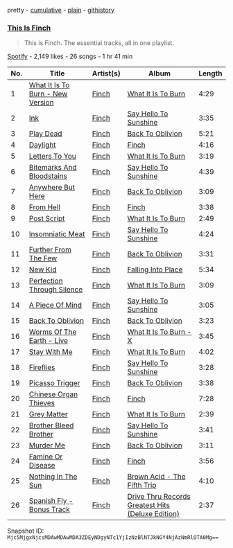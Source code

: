 pretty - [cumulative](/playlists/cumulative/37i9dQZF1DZ06evO2Xlck7.md) - [plain](/playlists/plain/37i9dQZF1DZ06evO2Xlck7) - [githistory](https://github.githistory.xyz/mackorone/spotify-playlist-archive/blob/main/playlists/plain/37i9dQZF1DZ06evO2Xlck7)

### [This Is Finch](https://open.spotify.com/playlist/37i9dQZF1DZ06evO2Xlck7)

> This is Finch\. The essential tracks, all in one playlist.

[Spotify](https://open.spotify.com/user/spotify) - 2,149 likes - 26 songs - 1 hr 41 min

| No. | Title | Artist(s) | Album | Length |
|---|---|---|---|---|
| 1 | [What It Is To Burn \- New Version](https://open.spotify.com/track/2DGFNAg4pTPLFKPeQRbGDZ) | [Finch](https://open.spotify.com/artist/528t5c0zyuG9beehtth4Za) | [What It Is To Burn](https://open.spotify.com/album/28DROCResQvsdO6Hjmb32x) | 4:29 |
| 2 | [Ink](https://open.spotify.com/track/2SJoURQgsD1BtdEjlAVeNE) | [Finch](https://open.spotify.com/artist/528t5c0zyuG9beehtth4Za) | [Say Hello To Sunshine](https://open.spotify.com/album/2sTszHEtxhh9GkHtl3SU9N) | 3:35 |
| 3 | [Play Dead](https://open.spotify.com/track/3ojxuJsIWtGciC7LFB4hds) | [Finch](https://open.spotify.com/artist/528t5c0zyuG9beehtth4Za) | [Back To Oblivion](https://open.spotify.com/album/4LIRDaRJB513KCSoNk7rAl) | 5:21 |
| 4 | [Daylight](https://open.spotify.com/track/7pJx8OGZ8fBbchaVLxveE2) | [Finch](https://open.spotify.com/artist/528t5c0zyuG9beehtth4Za) | [Finch](https://open.spotify.com/album/0CHozljM0uzv3H1EqrTBbl) | 4:16 |
| 5 | [Letters To You](https://open.spotify.com/track/1lldOhIq1tf0XyQUBWDeOc) | [Finch](https://open.spotify.com/artist/528t5c0zyuG9beehtth4Za) | [What It Is To Burn](https://open.spotify.com/album/28DROCResQvsdO6Hjmb32x) | 3:19 |
| 6 | [Bitemarks And Bloodstains](https://open.spotify.com/track/4vojoAgXcYu8NZQpYfaOYD) | [Finch](https://open.spotify.com/artist/528t5c0zyuG9beehtth4Za) | [Say Hello To Sunshine](https://open.spotify.com/album/2sTszHEtxhh9GkHtl3SU9N) | 4:39 |
| 7 | [Anywhere But Here](https://open.spotify.com/track/5Uh2jLUewjnVWXA1LLjQQn) | [Finch](https://open.spotify.com/artist/528t5c0zyuG9beehtth4Za) | [Back To Oblivion](https://open.spotify.com/album/4LIRDaRJB513KCSoNk7rAl) | 3:09 |
| 8 | [From Hell](https://open.spotify.com/track/23CtmrAxtou9iB43mfim6r) | [Finch](https://open.spotify.com/artist/528t5c0zyuG9beehtth4Za) | [Finch](https://open.spotify.com/album/0CHozljM0uzv3H1EqrTBbl) | 3:38 |
| 9 | [Post Script](https://open.spotify.com/track/0XxaJChXTfqNkIOqlYmNOw) | [Finch](https://open.spotify.com/artist/528t5c0zyuG9beehtth4Za) | [What It Is To Burn](https://open.spotify.com/album/28DROCResQvsdO6Hjmb32x) | 2:49 |
| 10 | [Insomniatic Meat](https://open.spotify.com/track/61mGDyF9irzSjSDUwIh5CM) | [Finch](https://open.spotify.com/artist/528t5c0zyuG9beehtth4Za) | [Say Hello To Sunshine](https://open.spotify.com/album/2sTszHEtxhh9GkHtl3SU9N) | 4:24 |
| 11 | [Further From The Few](https://open.spotify.com/track/42ExrVF79VooKmYc1INiGo) | [Finch](https://open.spotify.com/artist/528t5c0zyuG9beehtth4Za) | [Back To Oblivion](https://open.spotify.com/album/4LIRDaRJB513KCSoNk7rAl) | 3:31 |
| 12 | [New Kid](https://open.spotify.com/track/1dytArzS7Ub5ULYgQb6o8B) | [Finch](https://open.spotify.com/artist/528t5c0zyuG9beehtth4Za) | [Falling Into Place](https://open.spotify.com/album/1ZrlxMP6ED5663411mFRay) | 5:34 |
| 13 | [Perfection Through Silence](https://open.spotify.com/track/6ydMD0MJXowcPgIRMKvkvn) | [Finch](https://open.spotify.com/artist/528t5c0zyuG9beehtth4Za) | [What It Is To Burn](https://open.spotify.com/album/28DROCResQvsdO6Hjmb32x) | 3:09 |
| 14 | [A Piece Of Mind](https://open.spotify.com/track/4FhWqSmp6ROi6QVTgO1oJQ) | [Finch](https://open.spotify.com/artist/528t5c0zyuG9beehtth4Za) | [Say Hello To Sunshine](https://open.spotify.com/album/2sTszHEtxhh9GkHtl3SU9N) | 3:05 |
| 15 | [Back To Oblivion](https://open.spotify.com/track/3gj736rPpN4UutbCVWV62F) | [Finch](https://open.spotify.com/artist/528t5c0zyuG9beehtth4Za) | [Back To Oblivion](https://open.spotify.com/album/4LIRDaRJB513KCSoNk7rAl) | 3:23 |
| 16 | [Worms Of The Earth \- Live](https://open.spotify.com/track/63FbVZGQ6pbUnoa6s3oVP7) | [Finch](https://open.spotify.com/artist/528t5c0zyuG9beehtth4Za) | [What It Is To Burn \- X](https://open.spotify.com/album/4ALniGhYDI8jEtn6IGgcae) | 3:45 |
| 17 | [Stay With Me](https://open.spotify.com/track/0W0hRhNEajLKOPlxFDq8Q8) | [Finch](https://open.spotify.com/artist/528t5c0zyuG9beehtth4Za) | [What It Is To Burn](https://open.spotify.com/album/28DROCResQvsdO6Hjmb32x) | 4:02 |
| 18 | [Fireflies](https://open.spotify.com/track/65SgwW4bzyNhApmK2kzrqt) | [Finch](https://open.spotify.com/artist/528t5c0zyuG9beehtth4Za) | [Say Hello To Sunshine](https://open.spotify.com/album/2sTszHEtxhh9GkHtl3SU9N) | 3:28 |
| 19 | [Picasso Trigger](https://open.spotify.com/track/3BfMK2bpqF9w4r24FGwzJk) | [Finch](https://open.spotify.com/artist/528t5c0zyuG9beehtth4Za) | [Back To Oblivion](https://open.spotify.com/album/4LIRDaRJB513KCSoNk7rAl) | 3:38 |
| 20 | [Chinese Organ Thieves](https://open.spotify.com/track/49jEjCzhpgpIIar7HnIRpg) | [Finch](https://open.spotify.com/artist/528t5c0zyuG9beehtth4Za) | [Finch](https://open.spotify.com/album/0CHozljM0uzv3H1EqrTBbl) | 7:28 |
| 21 | [Grey Matter](https://open.spotify.com/track/5ssjNXhTYQLlFEQP4aKGCr) | [Finch](https://open.spotify.com/artist/528t5c0zyuG9beehtth4Za) | [What It Is To Burn](https://open.spotify.com/album/28DROCResQvsdO6Hjmb32x) | 2:39 |
| 22 | [Brother Bleed Brother](https://open.spotify.com/track/41qfZhfPtV8PQri1HbyFcD) | [Finch](https://open.spotify.com/artist/528t5c0zyuG9beehtth4Za) | [Say Hello To Sunshine](https://open.spotify.com/album/2sTszHEtxhh9GkHtl3SU9N) | 3:41 |
| 23 | [Murder Me](https://open.spotify.com/track/1slqH3FT3xgwr4oBQm5kyY) | [Finch](https://open.spotify.com/artist/528t5c0zyuG9beehtth4Za) | [Back To Oblivion](https://open.spotify.com/album/4LIRDaRJB513KCSoNk7rAl) | 3:11 |
| 24 | [Famine Or Disease](https://open.spotify.com/track/6Un0N91DjUVLmRNNazLQ6g) | [Finch](https://open.spotify.com/artist/528t5c0zyuG9beehtth4Za) | [Finch](https://open.spotify.com/album/0CHozljM0uzv3H1EqrTBbl) | 3:56 |
| 25 | [Nothing In The Sun](https://open.spotify.com/track/45SlvOkZXPoJBimxJIaHX8) | [Finch](https://open.spotify.com/artist/528t5c0zyuG9beehtth4Za) | [Brown Acid \- The Fifth Trip](https://open.spotify.com/album/6IvPFgrPyhVO6b14WYsJ3K) | 4:10 |
| 26 | [Spanish Fly \- Bonus Track](https://open.spotify.com/track/45OlksQZ1y4JmFmnIIZJI9) | [Finch](https://open.spotify.com/artist/528t5c0zyuG9beehtth4Za) | [Drive Thru Records Greatest Hits \(Deluxe Edition\)](https://open.spotify.com/album/2ay5rabzbG767VisgmqY1w) | 2:37 |

Snapshot ID: `Mjc5MjgxNjcsMDAwMDAwMDA3ZDEyNDgyNTc1YjIzNzBlNTJkNGY4NjAzNmRlOTA0Mg==`
